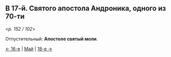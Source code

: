 
## В 17-й. Святого апостола Андроника, одного из 70-ти 

<*p. 152 / 102*>

Отпустительный: **Апостоле святый моли**. 

[← 16-е](05_16_MES.ru.md) | [Май](README.md#17-й) | [18-е →](05_18_MES.ru.md)
